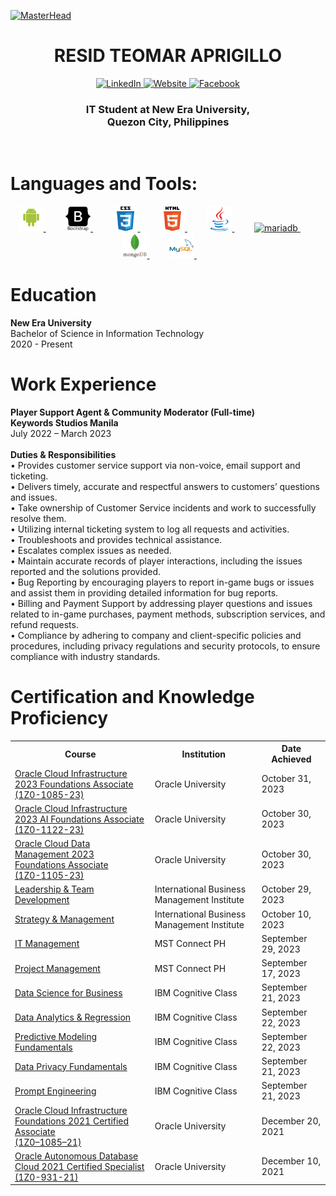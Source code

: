 [![MasterHead](https://media.licdn.com/dms/image/D5616AQHdfq6Ew5GymQ/profile-displaybackgroundimage-shrink_350_1400/0/1695992459500?e=1703116800&v=beta&t=JrYc-_dU5YUCkqPBX_eJmVQK8OwFNhNIAoYWQODCVBI)](https://rishavchanda.io)
<h1 align="center">RESID TEOMAR APRIGILLO</h1>

<p align="center">
    <a href="https://www.linkedin.com/in/resid-aprigillo-b85568255/">
        <img src="https://img.shields.io/badge/linkedin-%230077B5.svg?style=for-the-badge&logo=linkedin&logoColor=white" alt="LinkedIn">
    </a>
    <a href="mailto: resid.aprigillo@gmail.com">
        <img src="https://img.shields.io/badge/Gmail-D14836?style=for-the-badge&logo=gmail&logoColor=white" alt="Website">
    </a>
    <a href="https://www.facebook.com/profile.php?id=100081958471471">
        <img src="https://img.shields.io/badge/Facebook-%231877F2.svg?style=for-the-badge&logo=Facebook&logoColor=white" alt="Facebook">
    </a>
</p>



<h3 align="center">
   IT Student at New Era University, <br>
    Quezon City, Philippines 
</h3>

<br>

<h1 align="left">Languages and Tools:</h1>
<p align="center"> 
    <a href="https://developer.android.com" target="_blank" rel="noreferrer"> <img src="https://raw.githubusercontent.com/devicons/devicon/master/icons/android/android-original-wordmark.svg" alt="android" width="40" height="40"/> </a> &nbsp &nbsp &nbsp &nbsp
    <a href="https://getbootstrap.com" target="_blank" rel="noreferrer"> <img src="https://raw.githubusercontent.com/devicons/devicon/master/icons/bootstrap/bootstrap-plain-wordmark.svg" alt="bootstrap" width="40" height="40"/> </a> &nbsp &nbsp &nbsp &nbsp
    <a href="https://www.w3schools.com/css/" target="_blank" rel="noreferrer"> <img src="https://raw.githubusercontent.com/devicons/devicon/master/icons/css3/css3-original-wordmark.svg" alt="css3" width="40" height="40"/> </a> &nbsp &nbsp &nbsp &nbsp
    <a href="https://www.w3.org/html/" target="_blank" rel="noreferrer"> <img src="https://raw.githubusercontent.com/devicons/devicon/master/icons/html5/html5-original-wordmark.svg" alt="html5" width="40" height="40"/> </a> &nbsp &nbsp &nbsp &nbsp
    <a href="https://www.java.com" target="_blank" rel="noreferrer"> <img src="https://raw.githubusercontent.com/devicons/devicon/master/icons/java/java-original.svg" alt="java" width="40" height="40"/> </a> &nbsp &nbsp &nbsp &nbsp
    <a href="https://mariadb.org/" target="_blank" rel="noreferrer"> <img src="https://www.vectorlogo.zone/logos/mariadb/mariadb-icon.svg" alt="mariadb" width="40" height="40"/> </a> &nbsp &nbsp &nbsp &nbsp
    <a href="https://www.mongodb.com/" target="_blank" rel="noreferrer"> <img src="https://raw.githubusercontent.com/devicons/devicon/master/icons/mongodb/mongodb-original-wordmark.svg" alt="mongodb" width="40" height="40"/> </a> &nbsp &nbsp &nbsp &nbsp
    <a href="https://www.mysql.com/" target="_blank" rel="noreferrer"> <img src="https://raw.githubusercontent.com/devicons/devicon/master/icons/mysql/mysql-original-wordmark.svg" alt="mysql" width="40" height="40"/> </a> &nbsp &nbsp &nbsp &nbsp
</p>

<h1 align="left">Education</h1>
<p align="left"><b>New Era University</b> <br>
    Bachelor of Science in Information Technology <br>
2020 - Present <br></p>

<h1 align="left">Work Experience</h1>

<p>
<b>Player Support Agent & Community Moderator (Full-time)</b>	<br>			
<b>Keywords Studios Manila</b> <br>	
July 2022 – March 2023 <br>	
<br>		
<b>Duties & Responsibilities</b> <br>	
• Provides customer service support via non-voice, email support and ticketing. <br>	
• Delivers timely, accurate and respectful answers to customers’ questions and issues. <br>	
• Take ownership of Customer Service incidents and work to successfully resolve them. <br>	
• Utilizing internal ticketing system to log all requests and activities. <br>	
• Troubleshoots and provides technical assistance. <br>	
• Escalates complex issues as needed. <br>	
• Maintain accurate records of player interactions, including the issues reported and the solutions provided. <br>	
• Bug Reporting by encouraging players to report in-game bugs or issues and assist them in providing detailed information for bug reports. <br>	
• Billing and Payment Support by addressing player questions and issues related to in-game purchases, payment methods, subscription services, and refund requests. <br>	
• Compliance by adhering to company and client-specific policies and procedures, including privacy regulations and security protocols, to ensure compliance with industry standards. <br>	
</p>


<h1 align="left">Certification and Knowledge Proficiency</h1>

<table>
  <tr>
    <th>Course</th>
    <th>Institution</th>
    <th>Date Achieved</th>
  </tr>
        <tr>
    <td><a href="https://catalog-education.oracle.com/pls/certview/sharebadge?id=6964AA07537139C71C03F4C0D804A97D3033D5D22CC47E887ABFB661E65E31AA
">Oracle Cloud Infrastructure 2023 Foundations Associate <br> (1Z0-1085-23)    </a></td>
    <td>Oracle University</td>
    <td>October 31, 2023</td>
  </tr>
      <tr>
    <td><a href="https://catalog-education.oracle.com/pls/certview/sharebadge?id=8937F6FA464C0ED4334238FE9259EF3E7854B342C0A6A3B76DA8CAF58BA138EA
">Oracle Cloud Infrastructure 2023 AI Foundations Associate <br> (1Z0-1122-23)    </a></td>
    <td>Oracle University</td>
    <td>October 30, 2023</td>
  </tr>
        <tr>
    <td><a href="https://catalog-education.oracle.com/pls/certview/sharebadge?id=84C636D10CD75375A4CD2F6AC1C478DC64DE8A875FDA567D381A5237B54C9ED1
">Oracle Cloud Data Management 2023 Foundations Associate <br> (1Z0-1105-23)    </a></td>
    <td>Oracle University</td>
    <td>October 30, 2023</td>
  </tr>
        <tr>
    <td><a href="https://www.ibm-institute.com/verify/?code=1177801-169-855-3484
">Leadership & Team Development</a></td>
    <td>International Business Management Institute</td>
    <td>October 29, 2023</td>
  </tr>
          <tr>
    <td><a href="https://www.ibm-institute.com/verify/?code=1177801-169-691-4128
">Strategy & Management</a></td>
    <td>International Business Management Institute</td>
    <td>October 10, 2023</td>
  </tr>
  <tr>
    <td><a href="https://drive.google.com/file/d/171xuPjrBteGugOvEv_okRN5pEFwE5VCn/view?usp=share_link">IT Management</a></td>
    <td>MST Connect PH</td>
    <td>September 29, 2023</td>
  </tr>
    <tr>
    <td><a href="https://drive.google.com/file/d/1rVHHuAZ5P8JO-jRfsByT4iUD7YOHWbwv/view?usp=drive_link">Project Management</a></td>
    <td>MST Connect PH</td>
    <td>September 17, 2023</td>
  </tr>
       <tr>
    <td><a href="https://www.credly.com/go/RMXFvfQD">Data Science for Business</a></td>
    <td>IBM Cognitive Class</td>
    <td>September 21, 2023</td>
  </tr>
        <tr>
    <td><a href="https://courses.cognitiveclass.ai/certificates/c1ea006ae104474daf57fe857f082b6b
">Data Analytics & Regression</a></td>
    <td>IBM Cognitive Class</td>
    <td>September 22, 2023</td>
  </tr>
  <tr>
        <tr>
    <td><a href="https://courses.cognitiveclass.ai/certificates/cd6ccccb83554ba9892f2c5b6fb12e8a">Predictive Modeling Fundamentals</a></td>
    <td>IBM Cognitive Class</td>
    <td>September 22, 2023</td>
      <tr>
    <td><a href="https://courses.cognitiveclass.ai/certificates/db9ca7f5358c490b96feae0fd04dd86a">Data Privacy Fundamentals</a></td>
    <td>IBM Cognitive Class</td>
    <td>September 21, 2023</td>
  </tr>
      <tr>
    <td><a href="">Prompt Engineering</a></td>
    <td>IBM Cognitive Class</td>
    <td>September 21, 2023</td>
  </tr>
  </tr>
    <td><a href="https://catalog-education.oracle.com/pls/certview/sharebadge?id=5191D802478F67774046651D2AAB35F5AD1F1936D52F61D30BCF7E436AC58B61"
            >Oracle Cloud Infrastructure Foundations 2021 Certified Associate <br> (1Z0–1085–21)</a></td>
    <td>Oracle University</td>
    <td>December 20, 2021</td>
  </tr>
  <tr>
    <td><a href="https://catalog-education.oracle.com/pls/certview/sharebadge?id=C6A2F6BDCF4734876B1882389F4E55F3CBCF2B762D2DB32BBB2533502FB22898"
            >Oracle Autonomous Database Cloud 2021 Certified Specialist <br> (1Z0-931-21) </a></td>
    <td>Oracle University</td>
    <td>December 10, 2021</td>
  </tr>
</table>
